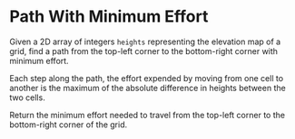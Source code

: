 # Path With Minimum Effort

Given a 2D array of integers `heights` representing the elevation map of a grid, find a path from the top-left corner to the bottom-right corner with minimum effort.

Each step along the path, the effort expended by moving from one cell to another is the maximum of the absolute difference in heights between the two cells.

Return the minimum effort needed to travel from the top-left corner to the bottom-right corner of the grid.